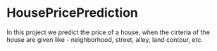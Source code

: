 # HousePricePrediction
In this project we predict the price of a house, when the cirteria of the house are given like - neighborhood, street, alley, land contour, etc.
